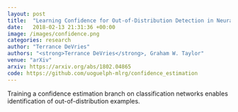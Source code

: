 ```yaml
---
layout: post
title:  "Learning Confidence for Out-of-Distribution Detection in Neural Networks"
date:   2018-02-13 21:31:36 +00:00
image: /images/confidence.png
categories: research
author: "Terrance DeVries"
authors: "<strong>Terrance DeVries</strong>, Graham W. Taylor"
venue: "arXiv"
arxiv: https://arxiv.org/abs/1802.04865
code: https://github.com/uoguelph-mlrg/confidence_estimation
---
```

Training a confidence estimation branch on classification networks enables identification of out-of-distribution examples.
